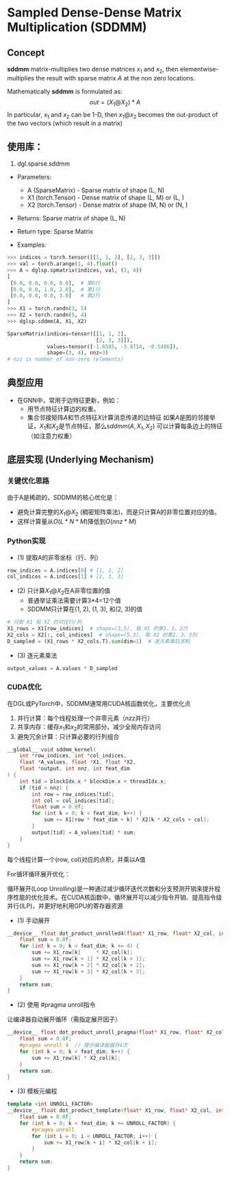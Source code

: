 # Sampled Dense-Dense Matrix Multiplication (SDDMM)

## Concept
    
**sddmm** matrix-multiplies two dense matrices $x_1$ and $x_2$, then elementwise-multiplies the result with sparse matrix $A$ at the non zero locations.

Mathematically **sddmm** is formulated as:
$$
out = (X_1@X_2)*A
$$
In particular, $x_1$ and $x_2$ can be 1-D, then $x_1@x_2$ becomes the out-product of the two vectors (which result in a matrix)

## 使用库：
1. dgl.sparse.sddmm
- Parameters: 
    - A (SparseMatrix) - Sparse matrix of shape (L, N)
    - X1 (torch.Tensor) - Dense matrix of shape (L, M) or (L, )
    - X2 (torch.Tensor) - Dense matrix of shape (M, N) or (N, )
- Returns: Sparse matrix of shape (L, N)
- Return type: Sparse Matrix

- Examples:
```python
>>> indices = torch.tensor([[1, 1, 2], [2, 3, 3]])
>>> val = torch.arange(1, 4).float()
>>> A = dglsp.spmatrix(indices, val, (3, 4))
[
 [0.0, 0.0, 0.0, 0.0],  # 第0行
 [0.0, 0.0, 1.0, 2.0],  # 第1行
 [0.0, 0.0, 0.0, 3.0]   # 第2行
]
>>> X1 = torch.randn(3, 5)
>>> X2 = torch.randn(5, 4)
>>> dglsp.sddmm(A, X1, X2)

SparseMatrix(indices=tensor([[1, 1, 2],
                             [2, 3, 3]]),
             values=tensor([-1.6585, -3.9714, -0.5406]),
             shape=(3, 4), nnz=3)
# nzz is number of non-zero (elements)
```

## 典型应用
- 在GNN中，常用于边特征更新，例如：
    - 用节点特征计算边的权重。
    - 集合邻接矩阵$A$和节点特征$X$计算消息传递的边特征
如果$A$是图的邻接举证，$X_1$和$X_2$是节点特征，那么$sddmm(A, X_1, X_2)$ 可以计算每条边上的特征（如注意力权重）


## 底层实现 (Underlying Mechanism)

### 关键优化思路
由于A是稀疏的，SDDMM的核心优化是：
- 避免计算完整的$X_1@X_2$ (稠密矩阵乘法)，而是只计算A的非零位置对应的值。
- 这样计算量从$O(L* N * M)$降低到$O(nnz * M)$

### Python实现
- (1) 提取A的非零坐标（行、列）
```python
row_indices = A.indices[0] # [1, 1, 2]
col_indices = A.indices[1] # [2, 3, 3]
```
- (2) 只计算$X_1@X_2$在A非零位置的值
    - 普通举证乘法需要计算3*4=12个值
    - SDDMM只计算在(1, 2), (1, 3), 和(2, 3)的值
```python
# 只取 X1 和 X2 的对应行/列
X1_rows = X1[row_indices]  # shape=(3,5), 取 X1 的第1、1、2行
X2_cols = X2[:, col_indices]  # shape=(5,3), 取 X2 的第2、3、3列
D_sampled = (X1_rows * X2_cols.T).sum(dim=1)  # 逐元素乘后求和
```

- (3) 逐元素乘法
```python
output_values = A.values * D_sampled
```

### CUDA优化
在DGL或PyTorch中，SDDMM通常用CUDA核函数优化，主要优化点

1. 并行计算：每个线程处理一个非零元素（nzz并行）
2. 共享内存：缓存$x_1$和$x_2$的常用部分，减少全局内存访问
3. 避免冗余计算：只计算必要的行列组合
   
```cpp
__global__ void sddmm_kernel(
    int *row_indices, int *col_indices, 
    float *A_values, float *X1, float *X2, 
    float *output, int nnz, int feat_dim
) {
    int tid = blockIdx.x * blockDim.x + threadIdx.x;
    if (tid < nnz) {
        int row = row_indices[tid];
        int col = col_indices[tid];
        float sum = 0.0f;
        for (int k = 0; k < feat_dim; k++) {
            sum += X1[row * feat_dim + k] * X2[k * X2_cols + col];
        }
        output[tid] = A_values[tid] * sum;
    }
}
```
每个线程计算一个(row, col)对应的点积，并乘以A值


For循环循环展开优化：

循环展开(Loop Unrolling)是一种通过减少循环迭代次数和分支预测开销来提升程序性能的优化技术。在CUDA核函数中，循环展开可以减少指令开销、提高指令级并行(ILP)，并更好地利用GPU的寄存器资源

- (1) 手动展开
```c++
__device__ float dot_product_unrolled4(float* X1_row, float* X2_col, int feat_dim) {
    float sum = 0.0f;
    for (int k = 0; k < feat_dim; k += 4) {
        sum += X1_row[k]     * X2_col[k];
        sum += X1_row[k + 1] * X2_col[k + 1];
        sum += X1_row[k + 2] * X2_col[k + 2];
        sum += X1_row[k + 3] * X2_col[k + 3];
    }
    return sum;
}
```

- (2) 使用 #pragma unroll指令

让编译器自动展开循环（需指定展开因子）
```c++
__device__ float dot_product_unroll_pragma(float* X1_row, float* X2_col, int feat_dim) {
    float sum = 0.0f;
    #pragma unroll 4  // 提示编译器展开4次
    for (int k = 0; k < feat_dim; k++) {
        sum += X1_row[k] * X2_col[k];
    }
    return sum;
}
```

- (3) 模板元编程
```c++
template <int UNROLL_FACTOR>
__device__ float dot_product_template(float* X1_row, float* X2_col, int feat_dim) {
    float sum = 0.0f;
    for (int k = 0; k < feat_dim; k += UNROLL_FACTOR) {
        #pragma unroll
        for (int i = 0; i < UNROLL_FACTOR; i++) {
            sum += X1_row[k + i] * X2_col[k + i];
        }
    }
    return sum;
}
```